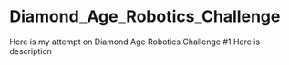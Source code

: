 # Diamond_Age_Robotics_Challenge
 Here is my attempt on Diamond Age Robotics Challenge #1
 Here is description
